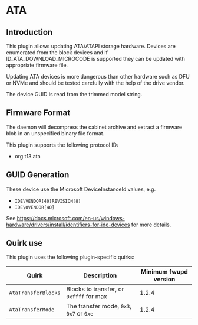 ATA
===

Introduction
------------

This plugin allows updating ATA/ATAPI storage hardware. Devices are enumerated
from the block devices and if ID_ATA_DOWNLOAD_MICROCODE is supported they can
be updated with appropriate firmware file.

Updating ATA devices is more dangerous than other hardware such as DFU or NVMe
and should be tested carefully with the help of the drive vendor.

The device GUID is read from the trimmed model string.

Firmware Format
---------------

The daemon will decompress the cabinet archive and extract a firmware blob in
an unspecified binary file format.

This plugin supports the following protocol ID:

 * org.t13.ata

GUID Generation
---------------

These device use the Microsoft DeviceInstanceId values, e.g.

 * `IDE\VENDOR[40]REVISION[8]`
 * `IDE\0VENDOR[40]`

See https://docs.microsoft.com/en-us/windows-hardware/drivers/install/identifiers-for-ide-devices
for more details.

Quirk use
---------
This plugin uses the following plugin-specific quirks:

| Quirk                  | Description                               | Minimum fwupd version |
|------------------------|-------------------------------------------|-----------------------|
| `AtaTransferBlocks`    | Blocks to transfer, or `0xffff` for max   | 1.2.4                 |
| `AtaTransferMode`      | The transfer mode, `0x3`, `0x7` or `0xe`  | 1.2.4                 |
